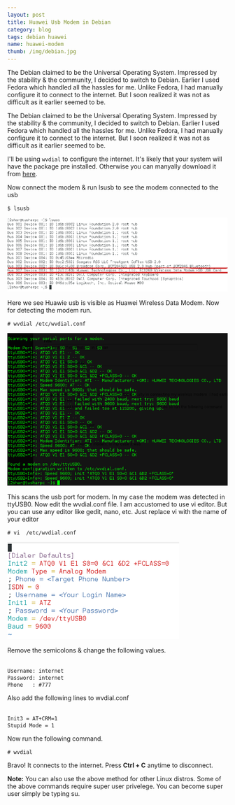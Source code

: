 ```yaml
---
layout: post
title: Huawei Usb Modem in Debian
category: blog
tags: debian huawei
name: huawei-modem 
thumb: /img/debian.jpg
---
```



The Debian claimed to be the Universal Operating System. Impressed by the stability & the community, I decided to switch to Debian. Earlier I used Fedora which handled all the hassles for me. Unlike Fedora, I had manually configure it to connect to the internet. But I soon realized it was not as difficult as it earlier seemed to be.<!-- truncate_here -->


The Debian claimed to be the Universal Operating System. Impressed by the stability & the community, I decided to switch to Debian. Earlier I used Fedora which handled all the hassles for me. Unlike Fedora, I had manually configure it to connect to the internet. But I soon realized it was not as difficult as it earlier seemed to be.


I'll be using <code>wvdial</code> to configure the internet. It's likely that your system will have the package pre installed. Otherwise you can manyally download it from <a href="http://packages.debian.org/squeeze/wvdial" target="_blank">here</a>. 

Now connect the modem & run lsusb to see the modem connected to the usb
<div class="highlight"><pre><code><span class="nv">$</span> lsusb</code></pre></div>

![w4](/img/w4.png "w4")

Here we see Huawie usb is visible as Huawei Wireless Data Modem. Now for detecting the modem run.
<div class="highlight"><pre><code><span class="nv">#</span> wvdial /etc/wvdial.conf</code></pre></div>

![w1](/img/w1.png "w1")

This scans the usb port for modem. In my case the modem was detected in ttyUSB0. Now edit the wvdial.conf file. I am accustomed to use vi editor. But you can use any editor like gedit, nano, etc. Just replace vi with the name of your editor


<div class="highlight"><pre><code><span class="nv">#</span> vi  /etc/wvdial.conf</code></pre></div>

![w3](/img/w3.png "w3")

Remove the semicolons & change the following values.

<div class="highlight"><pre><code>
Username: internet
Password: internet
Phone   : #777
</code></pre></div>

Also add the following lines to wvdial.conf

<div class="highlight"><pre><code>
Init3 = AT+CRM=1
Stupid Mode = 1
</code></pre></div>

Now run the following command.

<div class="highlight"><pre><code><span class="nv">#</span> wvdial</code></pre></div>

Bravo! It connects to the internet. Press <b>Ctrl + C</b> anytime to disconnect.

**Note:** You can also use the above method for other Linux distros. Some of the above commands require super user privelege. You can become super user simply be typing su. 


